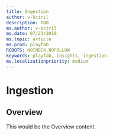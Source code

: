 ```yaml
---
title: Ingestion
author: v-kciril
description: TBD
ms.author: v-kciril
ms.date: 07/23/2019    
ms.topic: article
ms.prod: playfab
ROBOTS: NOINDEX,NOFOLLOW
keywords: playfab, insights, ingestion
ms.localizationpriority: medium
---
```


# Ingestion

## Overview

This would be the Overview content.